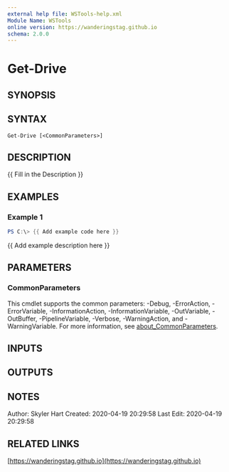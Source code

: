 ```yaml
---
external help file: WSTools-help.xml
Module Name: WSTools
online version: https://wanderingstag.github.io
schema: 2.0.0
---
```


# Get-Drive

## SYNOPSIS

## SYNTAX

```
Get-Drive [<CommonParameters>]
```

## DESCRIPTION
{{ Fill in the Description }}

## EXAMPLES

### Example 1
```powershell
PS C:\> {{ Add example code here }}
```

{{ Add example description here }}

## PARAMETERS

### CommonParameters
This cmdlet supports the common parameters: -Debug, -ErrorAction, -ErrorVariable, -InformationAction, -InformationVariable, -OutVariable, -OutBuffer, -PipelineVariable, -Verbose, -WarningAction, and -WarningVariable. For more information, see [about_CommonParameters](http://go.microsoft.com/fwlink/?LinkID=113216).

## INPUTS

## OUTPUTS

## NOTES
Author: Skyler Hart
Created: 2020-04-19 20:29:58
Last Edit: 2020-04-19 20:29:58

## RELATED LINKS

[https://wanderingstag.github.io](https://wanderingstag.github.io)

